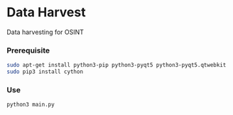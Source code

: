 # Data Harvest

Data harvesting for OSINT

### Prerequisite

```sh
sudo apt-get install python3-pip python3-pyqt5 python3-pyqt5.qtwebkit
sudo pip3 install cython
```

### Use

```sh
python3 main.py
```
